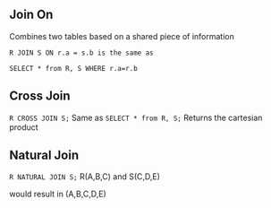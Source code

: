 ## Join On
Combines two tables based on a shared piece of information
```
R JOIN S ON r.a = s.b is the same as

SELECT * from R, S WHERE r.a=r.b
```
## Cross Join
```R CROSS JOIN S;```
Same as
```SELECT * from R, S;```
Returns the cartesian product

## Natural Join

```R NATURAL JOIN S;```
R(A,B,C) and S(C,D,E)

would result in (A,B,C,D,E)


